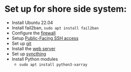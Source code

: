# Set up for shore side system:

- Install Ubuntu 22.04
- Install fail2ban, `sudo apt install fail2ban`
- Configure the [firewall](Shore.firewall.md)
- Setup [Public-Facing SSH access](Shore.SSH.md)
- Set up [git](git.md)
- Install the [web server](Shore.webserver.md)
- Set up [syncthing](syncthing.md)
- Install Python modules
  - `sudo apt install python3-xarray`
